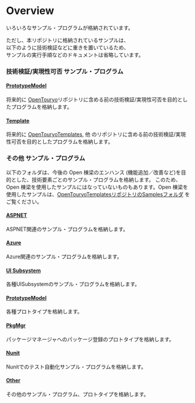 # Overview
いろいろなサンプル・プログラムが格納されています。  

ただし、本リポジトリに格納されているサンプルは、  
以下のように技術検証などに重きを置いているため、  
サンプルの実行手順などのドキュメントは省略しています。

### 技術検証/実現性可否 サンプル・プログラム

#### [PrototypeModel](https://github.com/OpenTouryoProject/SampleProgram/tree/master/PrototypeModel/)
将来的に [OpenTouryo](https://github.com/OpenTouryoProject/OpenTouryo)リポジトリに含める前の技術検証/実現性可否を目的としたプログラムを格納します。

#### [Template](https://github.com/OpenTouryoProject/SampleProgram/tree/master/Template/)
将来的に [OpenTouryoTemplates](https://github.com/OpenTouryoProject/OpenTouryoTemplates), 他 のリポジトリに含める前の技術検証/実現性可否を目的としたプログラムを格納します。

### その他 サンプル・プログラム
以下のフォルダは、今後の Open 棟梁のエンハンス (機能追加／改善など)を目的とした、技術要素ごとのサンプル・プログラムを格納します。
このため、Open 棟梁を使用したサンプルにはなっていないものもあります。Open 棟梁を使用したサンプルは、[OpenTouryoTemplatesリポジトリのSamplesフォルダ](https://github.com/OpenTouryoProject/OpenTouryoTemplates/tree/master/root_VS2015/programs/C%23/Samples) をご覧ください。

#### [ASPNET](https://github.com/OpenTouryoProject/SampleProgram/tree/master/ASPNET/)
ASPNET関連のサンプル・プログラムを格納します。

#### [Azure](https://github.com/OpenTouryoProject/SampleProgram/tree/master/Azure/)
Azure関連のサンプル・プログラムを格納します。

#### [UI Subsystem](https://github.com/OpenTouryoProject/SampleProgram/tree/master/UISubsystem/)
各種UISubsystemのサンプル・プログラムを格納します。

#### [PrototypeModel](https://github.com/OpenTouryoProject/SampleProgram/tree/master/PrototypeModel/)
各種プロトタイプを格納します。

#### [PkgMgr](https://github.com/OpenTouryoProject/SampleProgram/tree/master/PkgMgr/)
パッケージマネージャへのパッケージ登録のプロトタイプを格納します。

#### [Nunit](https://github.com/OpenTouryoProject/SampleProgram/tree/master/Nunit/)
Nunitでのテスト自動化サンプル・プログラムを格納します。

#### [Other](https://github.com/OpenTouryoProject/SampleProgram/tree/master/Other/)
その他のサンプル・プログラム、プロトタイプを格納します。
